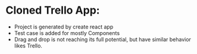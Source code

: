 # Cloned Trello App:
- Project is generated by create react app
- Test case is added for mostly Components
- Drag and drop is not reaching its full potential, but have similar behavior likes Trello.